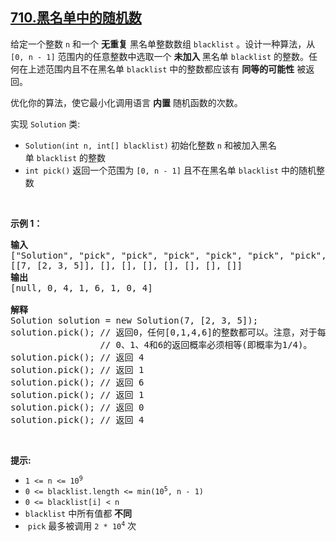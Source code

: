 ## [710.黑名单中的随机数](https://leetcode.cn/problems/random-pick-with-blacklist/)
<p>给定一个整数 <code>n</code> 和一个 <strong>无重复</strong> 黑名单整数数组&nbsp;<code>blacklist</code>&nbsp;。设计一种算法，从 <code>[0, n - 1]</code> 范围内的任意整数中选取一个&nbsp;<strong>未加入&nbsp;</strong>黑名单&nbsp;<code>blacklist</code>&nbsp;的整数。任何在上述范围内且不在黑名单&nbsp;<code>blacklist</code>&nbsp;中的整数都应该有 <strong>同等的可能性</strong> 被返回。</p>

<p>优化你的算法，使它最小化调用语言 <strong>内置</strong> 随机函数的次数。</p>

<p>实现&nbsp;<code>Solution</code>&nbsp;类:</p>

<ul>
	<li><code>Solution(int n, int[] blacklist)</code>&nbsp;初始化整数 <code>n</code> 和被加入黑名单&nbsp;<code>blacklist</code>&nbsp;的整数</li>
	<li><code>int pick()</code>&nbsp;返回一个范围为 <code>[0, n - 1]</code> 且不在黑名单&nbsp;<code>blacklist</code> 中的随机整数</li>
</ul>

<p>&nbsp;</p>

<p><strong>示例 1：</strong></p>

<pre>
<strong>输入</strong>
["Solution", "pick", "pick", "pick", "pick", "pick", "pick", "pick"]
[[7, [2, 3, 5]], [], [], [], [], [], [], []]
<strong>输出</strong>
[null, 0, 4, 1, 6, 1, 0, 4]

<b>解释
</b>Solution solution = new Solution(7, [2, 3, 5]);
solution.pick(); // 返回0，任何[0,1,4,6]的整数都可以。注意，对于每一个pick的调用，
                 // 0、1、4和6的返回概率必须相等(即概率为1/4)。
solution.pick(); // 返回 4
solution.pick(); // 返回 1
solution.pick(); // 返回 6
solution.pick(); // 返回 1
solution.pick(); // 返回 0
solution.pick(); // 返回 4
</pre>

<p>&nbsp;</p>

<p><strong>提示:</strong></p>

<ul>
	<li><code>1 &lt;= n &lt;= 10<sup>9</sup></code></li>
	<li><code>0 &lt;= blacklist.length &lt;= min(10<sup>5</sup>, n - 1)</code></li>
	<li><code>0 &lt;= blacklist[i] &lt; n</code></li>
	<li><code>blacklist</code>&nbsp;中所有值都 <strong>不同</strong></li>
	<li>&nbsp;<code>pick</code>&nbsp;最多被调用&nbsp;<code>2 * 10<sup>4</sup></code>&nbsp;次</li>
</ul>

